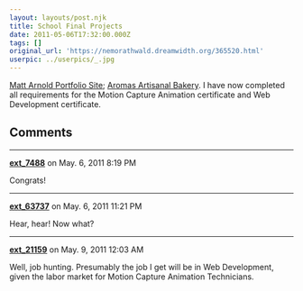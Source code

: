 ```yaml
---
layout: layouts/post.njk
title: School Final Projects
date: 2011-05-06T17:32:00.000Z
tags: []
original_url: 'https://nemorathwald.dreamwidth.org/365520.html'
userpic: ../userpics/_.jpg
---
```

[Matt Arnold Portfolio Site](http://cis.hfcc.net/~marnold3/myartwork/); [Aromas Artisanal Bakery](http://cis.hfcc.net/~marnold3/bakery/). I have now completed all requirements for the Motion Capture Animation certificate and Web Development certificate.

## Comments

---

**[ext_7488](https://www.dreamwidth.org/users/ext_7488)** on May. 6, 2011 8:19 PM

Congrats!

---

**[ext_63737](https://www.dreamwidth.org/users/ext_63737)** on May. 6, 2011 11:21 PM

Hear, hear! Now what?

---

**[ext_21159](https://www.dreamwidth.org/users/ext_21159)** on May. 9, 2011 12:03 AM

Well, job hunting. Presumably the job I get will be in Web Development, given the labor market for Motion Capture Animation Technicians.
